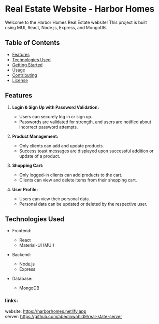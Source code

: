 # Real Estate Website - Harbor Homes

Welcome to the Harbor Homes Real Estate website! This project is built using MUI, React, Node.js, Express, and MongoDB.

## Table of Contents

- [Features](#features)
- [Technologies Used](#technologies-used)
- [Getting Started](#getting-started)
- [Usage](#usage)
- [Contributing](#contributing)
- [License](#license)

## Features

1. **Login & Sign Up with Password Validation:**
   - Users can securely log in or sign up.
   - Passwords are validated for strength, and users are notified about incorrect password attempts.

2. **Product Management:**
   - Only clients can add and update products.
   - Success toast messages are displayed upon successful addition or update of a product.

3. **Shopping Cart:**
   - Only logged-in clients can add products to the cart.
   - Clients can view and delete items from their shopping cart.

4. **User Profile:**
   - Users can view their personal data.
   - Personal data can be updated or deleted by the respective user.

## Technologies Used

- Frontend:
  - React
  - Material-UI (MUI)

- Backend:
  - Node.js
  - Express

- Database:
  - MongoDB


### links:

website: https://harborhomes.netlify.app <br/>
server: https://github.com/abedinwahid9/real-state-server
